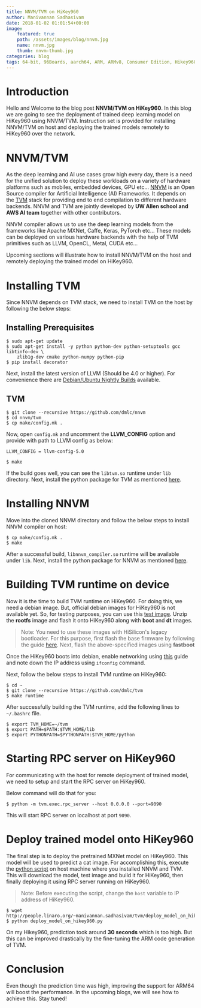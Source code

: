 ```yaml
---
title: NNVM/TVM on HiKey960
author: Manivannan Sadhasivam
date: 2018-01-02 01:01:54+00:00
image:
    featured: true
    path: /assets/images/blog/nnvm.jpg
    name: nnvm.jpg
    thumb: nnvm-thumb.jpg
categories: blog
tags: 64-bit, 96Boards, aarch64, ARM, ARMv8, Consumer Edition, Hikey960, Linaro, Linux, NNVM, TVM, AI, TensorFlow, MxNet
---
```


# **Introduction**

Hello and Welcome to the blog post **NNVM/TVM on HiKey960**. In this
blog we are going to see the deployment of trained deep learning model
on HiKey960 using NNVM/TVM. Instruction set is provided for installing
NNVM/TVM on host and deploying the trained models remotely to HiKey960
over the network.

# NNVM/TVM

As the deep learning and AI use cases grow high every day, there is a need
for the unified solution to deploy these workloads on a variety of hardware
platforms such as mobiles, embedded devices, GPU etc... [NNVM](https://github.com/dmlc/nnvm)
is an Open Source compiler for Artificial Intelligence (AI) Frameworks.
It depends on the [TVM](https://github.com/dmlc/tvm/tree/52871592db15b0354e706724ee110338fc1bb7bc)
stack for providing end to end compilation to different hardware backends.
NNVM and TVM are jointly developed by **UW Allen school and AWS AI team**
together with other contributors.

NNVM compiler allows us to use the deep learning models from the frameworks
like Apache MXNet, Caffe, Keras, PyTorch etc... These models can be deployed
on various hardware backends with the help of TVM primitives such as LLVM,
OpenCL, Metal, CUDA etc...

Upcoming sections will illustrate how to install NNVM/TVM on the host and
remotely deploying the trained model on HiKey960.

# Installing TVM

Since NNVM depends on TVM stack, we need to install TVM on the host by
following the below steps:

## Installing Prerequisites

```shell
$ sudo apt-get update
$ sudo apt-get install -y python python-dev python-setuptools gcc libtinfo-dev \
    zlib1g-dev cmake python-numpy python-pip
$ pip install decorator
```

Next, install the latest version of LLVM (Should be 4.0 or higher). For convenience
there are [Debian/Ubuntu Nightly Builds](https://apt.llvm.org/) available.

## TVM

```shell
$ git clone --recursive https://github.com/dmlc/nnvm
$ cd nnvm/tvm
$ cp make/config.mk .
```
Now, open `config.mk` and uncomment the **LLVM_CONFIG** option and provide with
path to LLVM config as below:

```shell
LLVM_CONFIG = llvm-config-5.0
```

```shell
$ make
```
If the build goes well, you can see the `libtvm.so` runtime under `lib` directory.
Next, install the python package for TVM as mentioned [here](https://github.com/dmlc/tvm/blob/master/docs/install/index.rst#python-package-installation).

# Installing NNVM

Move into the cloned NNVM directory and follow the below steps to install
NNVM compiler on host:

```shell
$ cp make/config.mk .
$ make
```

After a successful build, `libnnvm_compiler.so` runtime will be available under `lib`.
Next, install the python package for NNVM as mentioned [here](https://github.com/dmlc/nnvm/blob/master/docs/how_to/install.md#python-package-installation).

# Building TVM runtime on device

Now it is the time to build TVM runtime on HiKey960. For doing this, we need
a debian image. But, official debian images for HiKey960 is not available yet.
So, for testing purposes, you can use this [test image](http://people.linaro.org/~guodong.xu/myupload/hikey960/build.debian.0509/).
Unzip the **rootfs** image and flash it onto HiKey960 along with **boot** and
**dt** images.

> Note: You need to use these images with HiSilicon's legacy bootloader. For
>       this purpose, first flash the base firmware by following the guide
>       [here](https://github.com/96boards-hikey/tools-images-hikey960#base-firmware-files-and-installation).
>    Next, flash the above-specified images using **fastboot**

Once the HiKey960 boots into debian, enable networking using [this](https://www.96boards.org/documentation/consumer/dragonboard410c/guides/)
guide and note down the IP address using `ifconfig` command.

Next, follow the below steps to install TVM runtime on HiKey960:

```shell
$ cd ~
$ git clone --recursive https://github.com/dmlc/tvm
$ make runtime
```

After successfully building the TVM runtime, add the following lines
to `~/.bashrc` file.

```shell
$ export TVM_HOME=~/tvm
$ export PATH=$PATH:$TVM_HOME/lib
$ export PYTHONPATH=$PYTHONPATH:$TVM_HOME/python
```

# Starting RPC server on HiKey960

For communicating with the host for remote deployment of trained model, we
need to setup and start the RPC server on HiKey960.

Below command will do that for you:

```shell
$ python -m tvm.exec.rpc_server --host 0.0.0.0 --port=9090
```

This will start RPC server on localhost at port `9090`.

# Deploy trained model onto HiKey960

The final step is to deploy the pretrained MXNet model on HiKey960. This model
will be used to predict a cat image. For accomplishing this, execute the
[python script](http://people.linaro.org/~manivannan.sadhasivam/tvm/deploy_model_on_hikey960.py)
on host machine where you installed NNVM and TVM. This will download the
model, test image and build it for HiKey960, then finally deploying it using
RPC server running on HiKey960.

> Note: Before executing the script, change the `host` variable to IP address
>    of HiKey960.

```shell
$ wget http://people.linaro.org/~manivannan.sadhasivam/tvm/deploy_model_on_hikey960.py
$ python deploy_model_on_hikey960.py
```

On my Hikey960, prediction took around **30 seconds** which is too high. But this
can be improved drastically by the fine-tuning the ARM code generation of TVM.

# Conclusion

Even though the prediction time was high, improving the support for ARM64 will
boost the performance. In the upcoming blogs, we will see how to achieve this.
Stay tuned!
